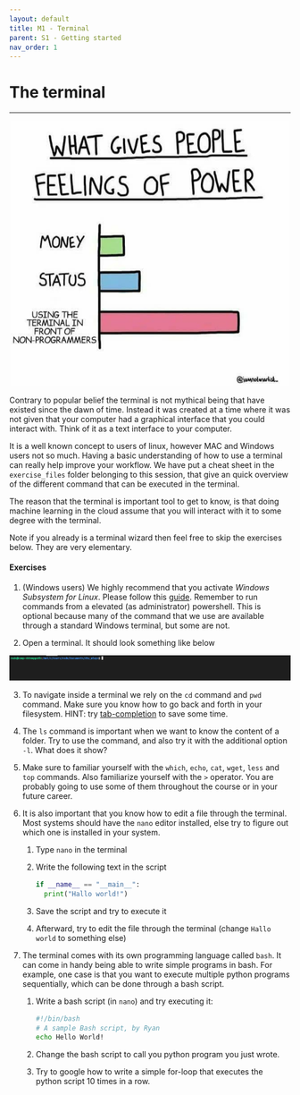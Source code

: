 ```yaml
---
layout: default
title: M1 - Terminal
parent: S1 - Getting started
nav_order: 1
---
```


# The terminal
<!-- 
{: .no_toc } 

<details open markdown="block">
  <summary>
    Table of contents
  </summary>
  {: .text-delta }
1. TOC
{:toc}
</details>
-->

---

<p align="center">
  <img src="../figures/terminal_power.jpg" width="500" title="hover text">
</p>

Contrary to popular belief the terminal is not mythical being that have existed since the dawn of time. 
Instead it was created at a time where it was not given that your computer had a graphical interface that
you could interact with. Think of it as a text interface to your computer.

It is a well known concept to users of linux, however MAC and Windows users not so much. Having a basic understanding 
of how to use a terminal can really help improve your workflow. We have put a cheat sheet in the `exercise_files` folder
belonging to this session, that give an quick overview of the different command that can be executed in the terminal.

The reason that the terminal is important tool to get to know, is that doing machine learning in the cloud assume
that you will interact with it to some degree with the terminal. 

Note if you already is a terminal wizard then feel free to skip the exercises below. They are very elementary.

#### Exercises

1. (Windows users) We highly recommend that you activate *Windows Subsystem for Linux*. Please follow this 
   [guide](https://docs.microsoft.com/en-us/windows/wsl/install-win10). Remember to run commands from a elevated
   (as administrator) powershell. This is optional because many of the command that we use are available through
   a standard Windows terminal, but some are not.

2. Open a terminal. It should look something like below

<p align="center">
  <img src="../figures/terminal.PNG" width="1000" title="hover text">
</p>

3. To navigate inside a terminal we rely on the `cd` command and `pwd` command. Make sure you know how to go back and forth
   in your filesystem. HINT: try [tab-completion](https://en.wikipedia.org/wiki/Command-line_completion) to save some time.

4. The `ls` command is important when we want to know the content of a folder. Try to use the command, and also try 
   it with the additional option `-l`. What does it show?

5. Make sure to familiar yourself with the `which`, `echo`, `cat`, `wget`, `less` and `top` commands. Also familiarize yourself with the `>` operator. You are probably going to use some of them throughout the course or in your future 
career.

6. It is also important that you know how to edit a file through the terminal. Most systems should have the `nano` editor
   installed, else try to figure out which one is installed in your system.

   1. Type `nano` in the terminal

   2. Write the following text in the script
      ```python
      if __name__ == "__main__":
        print("Hallo world!")
      ```
   3. Save the script and try to execute it

   4. Afterward, try to edit the file through the terminal (change `Hallo world` to something else)

7. The terminal comes with its own programming language called `bash`. It can come in handy being able to write simple
   programs in bash. For example, one case is that you want to execute multiple python programs sequentially, which can
   be done through a bash script.

   1. Write a bash script (in `nano`) and try executing it:
      ```bash
      #!/bin/bash
      # A sample Bash script, by Ryan
      echo Hello World!
      ```

   2. Change the bash script to call you python program you just wrote.

   3. Try to google how to write a simple for-loop that executes the python script 10 times in a row.


